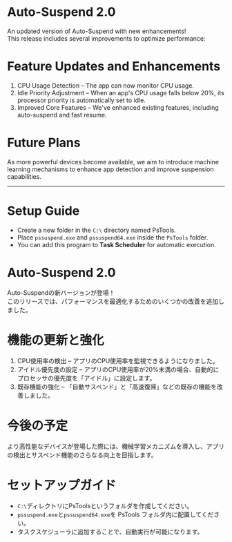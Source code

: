 # Auto-Suspend 2.0

An updated version of Auto-Suspend with new enhancements!  
This release includes several improvements to optimize performance:

# Feature Updates and Enhancements
1. CPU Usage Detection – The app can now monitor CPU usage.
2. Idle Priority Adjustment – When an app's CPU usage falls below 20%, its processor priority is automatically set to idle.
3. Improved Core Features – We've enhanced existing features, including auto-suspend and fast resume.

# Future Plans
As more powerful devices become available, we aim to introduce machine learning mechanisms to enhance app detection and improve suspension capabilities.

---

# Setup Guide
- Create a new folder in the `C:\` directory named PsTools.
- Place `pssuspend.exe` and `pssuspend64.exe` inside the `PsTools` folder.
- You can add this program to **Task Scheduler** for automatic execution.

# Auto-Suspend 2.0

Auto-Suspendの新バージョンが登場！  
このリリースでは、パフォーマンスを最適化するためのいくつかの改善を追加しました。

# 機能の更新と強化
1. CPU使用率の検出 – アプリのCPU使用率を監視できるようになりました。
2. アイドル優先度の設定 – アプリのCPU使用率が20%未満の場合、自動的にプロセッサの優先度を「アイドル」に設定します。
3. 既存機能の強化 – 「自動サスペンド」と「高速復帰」などの既存の機能を改善しました。

# 今後の予定 
より高性能なデバイスが登場した際には、機械学習メカニズムを導入し、アプリの検出とサスペンド機能のさらなる向上を目指します。


# セットアップガイド
- `C:\`ディレクトリにPsToolsというフォルダを作成してください。
- `pssuspend.exe`と`pssuspend64.exe`を PsTools フォルダ内に配置してください。
- タスクスケジューラに追加することで、自動実行が可能になります。
